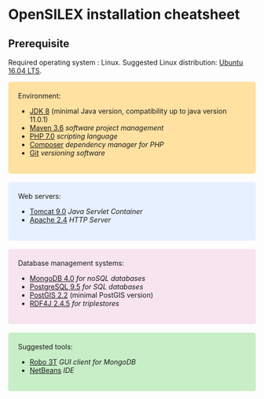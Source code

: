 # OpenSILEX installation cheatsheet

## Prerequisite
Required operating system : Linux.
Suggested Linux distribution: [Ubuntu 16.04 LTS](http://releases.ubuntu.com/16.04/).

<style>
div.orange { background-color:#ffe1a2; border-radius: 5px; padding: 20px;}
</style>
<div class = "orange">
Environment:

- [JDK 8](http://www.oracle.com/technetwork/java/javase/downloads/index.html) (minimal Java version, compatibility up to java version 11.0.1)
- [Maven 3.6](https://maven.apache.org/install.html) *software project management*
- [PHP 7.0](https://packages.ubuntu.com/xenial/httpd/libapache2-mod-php7.0) *scripting language*
- [Composer](https://getcomposer.org/download/) *dependency manager for PHP*
- [Git](https://git-scm.com/downloads) *versioning software*
</div>
<br>

<style>
div.blue { background-color:#e6f0ff; border-radius: 5px; padding: 20px;}
</style>
<div class = "blue">
Web servers:

- [Tomcat 9.0](https://tomcat.apache.org/download-90.cgi?Preferred=ftp://ftp.osuosl.org/pub/apache/) *Java Servlet Container*
- [Apache 2.4](https://httpd.apache.org/docs/2.4/) *HTTP Server*
</div>

<br>



<style>
div.pink { background-color:#f7e4ee; border-radius: 5px; padding: 20px;}
</style>
<div class = "pink">
Database management systems:

- [MongoDB 4.0]((https://docs.mongodb.com/manual/administration/install-on-linux/)) *for noSQL databases*
- [PostgreSQL 9.5](https://www.postgresql.org/docs/9.5/release-9-5.html) *for SQL databases*
- [PostGIS 2.2](https://postgis.net/docs/postgis_installation.html#install_short_version) (minimal PostGIS version)
- [RDF4J 2.4.5](http://rdf4j.org/download/) *for triplestores*
</div>

<br>




<style>
div.green { background-color:#c8eec8; border-radius: 5px; padding: 20px;}
</style>
<div class = "green">
Suggested tools:

- [Robo 3T](https://robomongo.org/download) *GUI client for MongoDB*
- [NetBeans](https://netbeans.org/community/releases/82/install.html) *IDE*
</div>

<!---
Jersey
Yii2
--->
